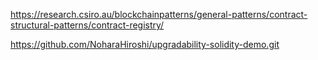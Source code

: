 https://research.csiro.au/blockchainpatterns/general-patterns/contract-structural-patterns/contract-registry/

https://github.com/NoharaHiroshi/upgradability-solidity-demo.git